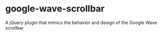 # google-wave-scrollbar
A jQuery plugin that mimics the behavior and design of the Google Wave scrollbar
